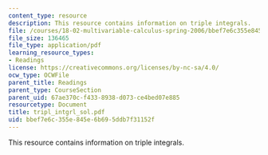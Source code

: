 ```yaml
---
content_type: resource
description: This resource contains information on triple integrals.
file: /courses/18-02-multivariable-calculus-spring-2006/bbef7e6c355e845e6b695ddb7f31152f_tripl_intgrl_sol.pdf
file_size: 136465
file_type: application/pdf
learning_resource_types:
- Readings
license: https://creativecommons.org/licenses/by-nc-sa/4.0/
ocw_type: OCWFile
parent_title: Readings
parent_type: CourseSection
parent_uid: 67ae370c-f433-8938-d073-ce4bed07e885
resourcetype: Document
title: tripl_intgrl_sol.pdf
uid: bbef7e6c-355e-845e-6b69-5ddb7f31152f
---
```

This resource contains information on triple integrals.